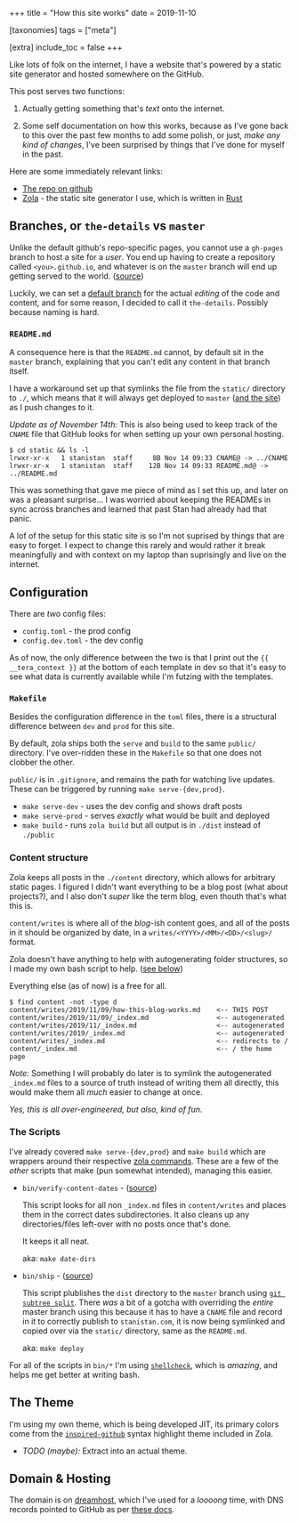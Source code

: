 +++
title = "How this site works"
date = 2019-11-10

[taxonomies]
tags = ["meta"]

[extra]
include_toc = false
+++

Like lots of folk on the internet, I have a website that's powered by
a static site generator and hosted somewhere on the GitHub.

This post serves two functions:

1. Actually getting something that's _text_ onto the internet.

2. Some self documentation on how this works, because as I've gone back to this
   over the past few months to add some polish, or just, _make any kind of
   changes_, I've been surprised by things that I've done for myself in the
   past.

Here are some immediately relevant links:

- [The repo on github][site-repo]
- [Zola][zola] - the static site generator I use, which is written in [Rust][rust]

## Branches, or `the-details` vs `master`

Unlike the default github's repo-specific pages, you cannot use a `gh-pages` branch
to host a site for a _user_. You end up having to create a repository called
`<you>.github.io`, and whatever is on the `master` branch will end up getting served
to the world. ([source][github-pages-branch-docs])

Luckily, we can set a [default branch][default-branch] for the actual _editing_ of
the code and content, and for some reason, I decided to call it `the-details`.
Possibly because naming is hard.

### `README.md`

A consequence here is that the `README.md` cannot, by default sit in the
`master` branch, explaining that you can't edit any content in that branch itself.

I have a workaround set up that symlinks the file from the `static/` directory to `./`,
which means that it will always get deployed to `master` ([and the site][README]) as
I push changes to it.

_Update as of November 14th:_ This is also being used to keep track of the `CNAME`
file that GitHub looks for when setting up your own personal hosting.

```
$ cd static && ls -l
lrwxr-xr-x   1 stanistan  staff     8B Nov 14 09:33 CNAME@ -> ../CNAME
lrwxr-xr-x   1 stanistan  staff    12B Nov 14 09:33 README.md@ -> ../README.md
```

This was something that gave me piece of mind as I set this up, and later
on was a pleasant surprise... I was worried about keeping the READMEs in sync
across branches and learned that past Stan had already had that panic.

A lof of the setup for this static site is so I'm not suprised by things that are
easy to forget. I expect to change this rarely and would rather it break
meaningfully and with context on my laptop than suprisingly and live on the
internet.

## Configuration

There are _two_ config files:

- `config.toml` - the prod config
- `config.dev.toml` - the dev config

As of now, the only difference between the two is that I print out the
`{{ __tera_context }}` at the bottom of each template in dev so that it's
easy to see what data is currently available while I'm futzing with the
templates.

### `Makefile`

Besides the configuration difference in the `toml` files, there is a structural
difference between `dev` and `prod` for this site.

By default, zola ships both the `serve` and `build` to the same `public/` directory.
I've over-ridden these in the `Makefile` so that one does not clobber the other.

`public/` is in `.gitignore`, and remains the path for watching live updates.
These can be triggered by running `make serve-{dev,prod}`.

- `make serve-dev` - uses the dev config and shows draft posts
- `make serve-prod` - serves _exactly_ what would be built and deployed
- `make build` - runs `zola build` but all output is in `./dist` instead of `./public`

### Content structure

Zola keeps all posts in the `./content` directory, which allows for arbitrary static
pages. I figured I didn't want everything to be a blog post (what about projects?),
and I also don't _super_ like the term blog, even thouth that's what this is.

`content/writes` is where all of the _blog_-ish content goes, and all of the posts
in it should be organized by date, in a `writes/<YYYY>/<MM>/<DD>/<slug>/` format.

Zola doesn't have anything to help with autogenerating folder structures, so I made my
own bash script to help. ([see below](#the-scripts))

Everything else (as of now) is a free for all.

```
$ find content -not -type d
content/writes/2019/11/09/how-this-blog-works.md    <-- THIS POST
content/writes/2019/11/09/_index.md                 <-- autogenerated
content/writes/2019/11/_index.md                    <-- autogenerated
content/writes/2019/_index.md                       <-- autogenerated
content/writes/_index.md                            <-- redirects to /
content/_index.md                                   <-- / the home page
```

_Note:_ Something I will probably do later is to symlink the autogenerated
`_index.md` files to a source of truth instead of writing them all
directly, this would make them all _much_ easier to change at once.

_Yes, this is all over-engineered, but also, kind of fun._

### The Scripts

I've already covered `make serve-{dev,prod}` and `make build` which are wrappers
around their respective [zola commands][zola-cli-usage]. These are a few of the
_other_ scripts that make (pun somewhat intended), managing this easier.

- `bin/verify-content-dates` - ([source][verify-content-dates-src])

  This script looks for all non `_index.md` files in `content/writes` and
  places them in the correct dates subdirectories. It also cleans up
  any directories/files left-over with no posts once that's done.

  It keeps it all neat.

  aka: `make date-dirs`

- `bin/ship` - ([source][ship-src])

  This script plublishes the `dist` directory to the `master` branch using
  [`git subtree split`][subtree-docs]. There _was_ a bit of a gotcha with
  overriding the _entire_ master branch using this because it has to have
  a `CNAME` file and record in it to correctly publish to `stanistan.com`,
  it is now being symlinked and copied over via the `static/` directory,
  same as the `README.md`.

  aka: `make deploy`

For all of the scripts in `bin/*` I'm using [`shellcheck`][shellcheck], which
is _amazing_, and helps me get better at writing bash.

## The Theme

I'm using my own theme, which is being developed JIT, its primary colors come
from the [`inspired-github`][theme-inspired-github] syntax highlight theme
included in Zola.

- _TODO (maybe):_ Extract into an actual theme.

## Domain & Hosting

The domain is on [dreamhost][dreamhost], which I've used for a _loooong_ time,
with DNS records pointed to GitHub as per [these docs][github-custom-domains].

[README]: https://www.stanistan.com/README.md
[default-branch]: https://help.github.com/en/github/administering-a-repository/setting-the-default-branch
[dreamhost]: https://dreamhost.com
[github-custom-domains]: https://help.github.com/en/github/working-with-github-pages/managing-a-custom-domain-for-your-github-pages-site
[github-pages-branch-docs]: https://help.github.com/en/github/working-with-github-pages/about-github-pages#publishing-sources-for-github-pages-sites
[rust]: https://www.rust-lang.org
[shellcheck]: https://www.shellcheck.net
[ship-src]: https://github.com/stanistan/stanistan.github.io/blob/the-details/bin/ship
[site-repo]: https://github.com/stanistan/stanistan.github.io
[subtree-docs]: https://git-memo.readthedocs.io/en/latest/subtree.html
[theme-inspired-github]: https://github.com/getzola/zola/blob/master/sublime_themes/inspired-github.tmTheme
[verify-content-dates-src]: https://github.com/stanistan/stanistan.github.io/blob/the-details/bin/verify-content-dates
[zola-cli-usage]: https://www.getzola.org/documentation/getting-started/cli-usage/
[zola]: https://www.getzola.org
